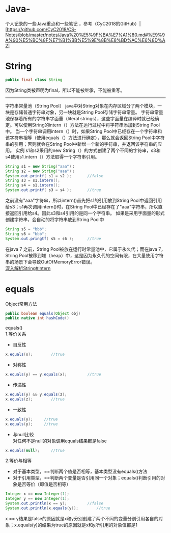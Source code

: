 # Java-
个人记录的一些Java重点和一些笔记 ，参考（CyC2018的GitHub）|[https://github.com/CyC2018/CS-Notes/blob/master/notes/Java%20%E5%9F%BA%E7%A1%80.md#%E9%9A%90%E5%BC%8F%E7%B1%BB%E5%9E%8B%E8%BD%AC%E6%8D%A2]
# String

```java
public final class String
```
因为String类被声明为final，所以不能被继承，不能被重写。

---
字符串常量池（String Pool）
java中对String对象在内存区域分了两个模块，一块是存储普通字符串对象，另一块就是String Pool存储字符串常量。
字符串常量池保存着所有的字符串字面量（literal strings），这些字面量在编译时就已经确定。可以使用String的intern（）方法在运行过程中将字符串添加到String Pool中。
当一个字符串调用intern（）时，如果String Pool中已经存在一个字符串和该字符串相等（使用equals（）方法进行确定），那么就会返回String Pool中字符串的引用；否则就会在String Pool中新增一个新的字符串，并返回该字符串的应用。
实例
s1和s2采用的new String（）的方式创建了两个不同的字符串，s3和s4使用s1.intern（）方法取得一个字符串引用。

```java
String s1 = new String("aaa")；
String s2 = new String("aaa")；
System.out.printf( s1 = s2 );       //false
String s3 = s1.intern();
String s4 = s1.intern();
System.out.printf( s3 = s4 );       //true
```
之前没有"aaa"字符串，所以intern()首先把s1的引用放到String Pool中返回引用给s3；s1再次调用intern()时，在String Pool中已经存在了"aaa"字符串，所以直接返回引用给s4。因此s3和s4引用的是同一个字符串。
如果是采用字面量的形式创建字符串，会自动的将字符串放到String Pool中

```java
String s5 = "bbb";
String s6 = "bbb";
System.out.pringtf( s5 = s6 );      //true
```
在java 7 之前，String Pool被放在运行时常量池中，它属于永久代；而在java 7，String Pool被移到堆（heap）中，这是因为永久代的空间有限，在大量使用字符串的场景下会导致OutOfMemoryError错误。  
[深入解析String#intern](https://tech.meituan.com/2014/03/06/in-depth-understanding-string-intern.html)
# equals
Object常用方法  
```java
public boolean equals(Object obj)
public native int hashCode()
```
equals()  
1.等价关系  
- 自反性  
```java
x.equals(x);        //true
```
- 对称性  
```java
x.equals(y) == y.equals(x);         //true
```
- 传递性  
```java
x.equals(y) && y.equals(z);
x.equals(z);        //true
```
- 一致性  
```java
x.equals(y);     //true
x.equals(y);     //true
```
- 与null比较  
对任何不是null的对象调用equals结果都是false  
```java
x.equals(null);     //true
```
2.等价与相等  
- 对于基本类型，==判断两个值是否相等，基本类型没有equals()方法  
- 对于引用类型，==判断两个变量是否引用同一个对象；equals()判断引用的对象是否等价（即值是否相等）  
```java
Integer x == new Integer(1);
Integer y == new Integer(1);
System.out.println(x == y);         //false
System.out.println(x.equals(y));        //true
```
x == y结果是false的原因就是x和y分别创建了两个不同的变量分别引用各自的对象；x.equals(y)的结果为true的原因就是x和y所引用的对象值都是1
